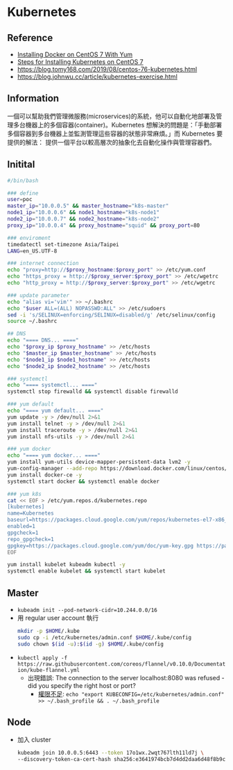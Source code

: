 # Kubernetes
## Reference
- [Installing Docker on CentOS 7 With Yum](https://phoenixnap.com/kb/how-to-install-docker-centos-7)
- [Steps for Installing Kubernetes on CentOS 7](https://phoenixnap.com/kb/how-to-install-kubernetes-on-centos)
- https://blog.tomy168.com/2019/08/centos-76-kubernetes.html
- https://blog.johnwu.cc/article/kubernetes-exercise.html

## Information
一個可以幫助我們管理微服務(microservices)的系統，他可以自動化地部署及管理多台機器上的多個容器(container)。Kubernetes 想解決的問題是：「手動部署多個容器到多台機器上並監測管理這些容器的狀態非常麻煩。」而 Kubernetes 要提供的解法： 提供一個平台以較高層次的抽象化去自動化操作與管理容器們。

## Initital
```bash
#/bin/bash

### define
user=poc
master_ip="10.0.0.5" && master_hostname="k8s-master"
node1_ip="10.0.0.6" && node1_hostname="k8s-node1"
node2_ip="10.0.0.7" && node2_hostname="k8s-node2"
proxy_ip="10.0.0.4" && proxy_hostname="squid" && proxy_port=80

### enviroment
timedatectl set-timezone Asia/Taipei
LANG=en_US.UTF-8

### internet connection
echo "proxy=http://$proxy_hostname:$proxy_port" >> /etc/yum.conf
echo "https_proxy = http://$proxy_server:$proxy_port" >> /etc/wgetrc
echo "http_proxy = http://$proxy_server:$proxy_port" >> /etc/wgetrc

### update parameter
echo "alias vi='vim'" >> ~/.bashrc
echo "$user ALL=(ALL) NOPASSWD:ALL" >> /etc/sudoers
sed -i 's/SELINUX=enforcing/SELINUX=disabled/g' /etc/selinux/config
source ~/.bashrc

## DNS
echo "==== DNS... ===="
echo "$proxy_ip $proxy_hostname" >> /etc/hosts
echo "$master_ip $master_hostname" >> /etc/hosts
echo "$node1_ip $node1_hostname" >> /etc/hosts
echo "$node2_ip $node2_hostname" >> /etc/hosts

### systemctl
echo "==== systemctl... ===="
systemctl stop firewalld && systemctl disable firewalld

### yum default
echo "==== yum default... ===="
yum update -y > /dev/null 2>&1
yum install telnet -y > /dev/null 2>&1
yum install traceroute -y > /dev/null 2>&1
yum install nfs-utils -y > /dev/null 2>&1

### yum docker
echo "==== yum docker... ===="
yum install yum-utils device-mapper-persistent-data lvm2 -y
yum-config-manager --add-repo https://download.docker.com/linux/centos/docker-ce.repo
yum install docker-ce -y
systemctl start docker && systemctl enable docker

### yum k8s
cat << EOF > /etc/yum.repos.d/kubernetes.repo
[kubernetes]
name=Kubernetes
baseurl=https://packages.cloud.google.com/yum/repos/kubernetes-el7-x86_64
enabled=1
gpgcheck=1
repo_gpgcheck=1
gpgkey=https://packages.cloud.google.com/yum/doc/yum-key.gpg https://packages.cloud.google.com/yum/doc/rpm-package-key.gpg
EOF

yum install kubelet kubeadm kubectl -y
systemctl enable kubelet && systemctl start kubelet
```

## Master
- `kubeadm init --pod-network-cidr=10.244.0.0/16`
- 用 regular user account 執行
    ```bash
    mkdir -p $HOME/.kube
    sudo cp -i /etc/kubernetes/admin.conf $HOME/.kube/config
    sudo chown $(id -u):$(id -g) $HOME/.kube/config
    ```
- `kubectl apply -f https://raw.githubusercontent.com/coreos/flannel/v0.10.0/Documentation/kube-flannel.yml`
    - 出現錯誤: The connection to the server localhost:8080 was refused - did you specify the right host or port?
        - [權限不足](https://developer.aliyun.com/article/652961): `echo "export KUBECONFIG=/etc/kubernetes/admin.conf" >> ~/.bash_profile && . ~/.bash_profile`

## Node
- 加入 cluster
    ```bash
    kubeadm join 10.0.0.5:6443 --token 17o1wx.2wqt767lth11ld7j \
    --discovery-token-ca-cert-hash sha256:e3641974bcb7d4dd2daa6d48f8b9c4a7b5050e0e5d0b8827ca9f0765a6c880ef
    ```